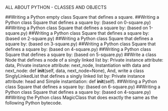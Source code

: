 ALL ABOUT PYTHON - CLASSES AND OBJECTS

##Writing a Python empty class Square that defines a square.
##Writing a Python class Square that defines a square by: (based on 0-square.py)
##Writing a Python class Square that defines a square by: (based on 1-square.py)
##Writing a Python class Square that defines a square by: (based on 2-square.py)
##Writing a Python class Square that defines a square by: (based on 3-square.py)
##Writing a Python class Square that defines a square by: (based on 4-square.py)
##Writing a Python class Square that defines a square by: (based on 5-square.py)
##Write a class Node that defines a node of a singly linked list by: Private instance attribute: data, Private instance attribute: next_node, Instantiation with data and next_node: def __init__(self, data, next_node=None), And, write a class SinglyLinkedList that defines a singly linked list by: Private instance attribute: head and Simple instantiation: def __init__(self). 
##Writing a Python class Square that defines a square by: (based on 6-square.py)
##Writing a Python class Square that defines a square by: (based on 4-square.py)
##Writing the Python class MagicClass that does exactly the same as the following Python bytecode.
